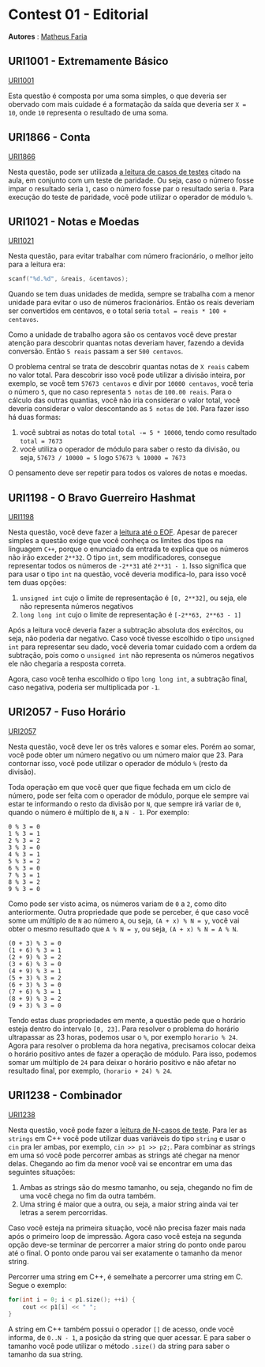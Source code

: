 # Contest 01 - Editorial

**Autores** : [Matheus Faria](https://github.com/matheusfaria)

## URI1001 - Extremamente Básico

[URI1001](https://www.urionlinejudge.com.br/repository/UOJ_1001.html)

Esta questão é composta por uma soma simples, o que deveria ser obervado
com mais cuidade é a formatação da saída que deveria ser `X = 10`, onde
`10` representa o resultado de uma soma.

## URI1866 - Conta

[URI1866](https://www.urionlinejudge.com.br/repository/UOJ_1866.html)

Nesta questão, pode ser utilizada [a leitura de casos de testes](https://github.com/MatheusFaria/TEP/blob/master/Introducao/introducao.md#parada-pelo-n%C3%BAmero-de-casos)
citado na aula, em conjunto com um teste de paridade. Ou seja, caso o número
fosse impar o resultado seria `1`, caso o número fosse par o resultado seria
`0`. Para execução do teste de paridade, você pode utilizar o operador
de módulo `%`.

## URI1021 - Notas e Moedas

[URI1021](https://www.urionlinejudge.com.br/repository/UOJ_1021.html)

Nesta questão, para evitar trabalhar com número fracionário, o melhor jeito para
a leitura era:

```cpp
scanf("%d.%d", &reais, &centavos);
```

Quando se tem duas unidades de medida, sempre se trabalha com a menor unidade
para evitar o uso de números fracionários. Então os reais deveriam ser convertidos
em centavos, e o total seria `total = reais * 100 + centavos`.

Como a unidade de trabalho agora são os centavos você deve prestar atenção
para descobrir quantas notas deveriam haver, fazendo a devida conversão.
Então `5 reais` passam a ser `500 centavos`.

O problema central se trata de descobrir quantas notas de `X reais` cabem
no valor total. Para descobrir isso você pode utilizar a divisão inteira, por
exemplo, se você tem `57673 centavos` e divir por `10000 centavos`, você teria o número
`5`, que no caso representa `5 notas` de `100.00 reais`. Para o cálculo das
outras quantias, você não iria considerar o valor total, você deveria considerar
o valor descontando as `5 notas` de `100`. Para fazer isso há duas formas:

1. você subtrai as notas do total `total -= 5 * 10000`, tendo como resultado `total = 7673`
1. você utiliza o operador de módulo para saber o resto da divisão, ou seja,
`57673 / 10000 = 5` logo `57673 % 10000 = 7673`

O pensamento deve ser repetir para todos os valores de notas e moedas.

## URI1198 - O Bravo Guerreiro Hashmat

[URI1198](https://www.urionlinejudge.com.br/repository/UOJ_1198.html)

Nesta questão, você deve fazer a [leitura até o EOF](https://github.com/MatheusFaria/TEP/blob/master/Introducao/introducao.md#end-of-file-eof).
Apesar de parecer simples a questão exige que você conheça os limites dos tipos
na linguagem `C++`, porque o enunciado da entrada te explica que os números
não irão exceder `2**32`. O tipo `int`, sem modificadores, consegue representar
todos os números de `-2**31` até `2**31 - 1`. Isso significa que para usar o
tipo `int` na questão, você deveria modifica-lo, para isso você tem
duas opções:

1. `unsigned int` cujo o limite de representação é `[0, 2**32]`, ou seja,
ele não representa números negativos
1. `long long int` cujo o limite de representação é `[-2**63, 2**63 - 1]`

Após a leitura você deveria fazer a subtração absoluta dos exércitos, ou seja,
não poderia dar negativo. Caso você tivesse escolhido o tipo `unsigned int`
para representar seu dado, você deveria tomar cuidado com a ordem da subtração,
pois como o `unsigned int` não representa os números negativos ele não chegaria
a resposta correta.

Agora, caso você tenha escolhido o tipo `long long int`, a subtração final,
caso negativa, poderia ser multiplicada por `-1`.

## URI2057 - Fuso Horário

[URI2057](https://www.urionlinejudge.com.br/repository/UOJ_2057.html)

Nesta questão, você deve ler os três valores e somar eles. Porém
ao somar, você pode obter um número negativo ou um número maior que 23. Para
contornar isso, você pode utilizar o operador de módulo `%` (resto da divisão).

Toda operação em que você quer que fique fechada em um ciclo de número, pode
ser feita com o operador de módulo, porque ele sempre vai estar te informando
o resto da divisão por `N`, que sempre irá variar de `0`, quando o número é
múltiplo de `N`, a `N - 1`. Por exemplo:

```
0 % 3 = 0
1 % 3 = 1
2 % 3 = 2
3 % 3 = 0
4 % 3 = 1
5 % 3 = 2
6 % 3 = 0
7 % 3 = 1
8 % 3 = 2
9 % 3 = 0
```

Como pode ser visto acima, os números variam de `0` a `2`, como dito anteriormente.
Outra propriedade que pode se perceber, é que caso você some um múltiplo de `N`
ao número `A`, ou seja, `(A + x) % N = y`, você vai obter o mesmo resultado
que `A % N = y`, ou seja, `(A + x) % N = A % N`.

```
(0 + 3) % 3 = 0
(1 + 6) % 3 = 1
(2 + 9) % 3 = 2
(3 + 6) % 3 = 0
(4 + 9) % 3 = 1
(5 + 3) % 3 = 2
(6 + 3) % 3 = 0
(7 + 6) % 3 = 1
(8 + 9) % 3 = 2
(9 + 3) % 3 = 0
```

Tendo estas duas propriedades em mente, a questão pede que o horário esteja
dentro do intervalo `[0, 23]`. Para resolver o problema do horário ultrapassar
as 23 horas, podemos usar o `%`, por exemplo `horario % 24`. Agora para
resolver o problema da hora negativa, precisamos colocar deixa o horário
positivo antes de fazer a operação de módulo. Para isso, podemos somar
um múltiplo de `24` para deixar o horário positivo e não afetar no
resultado final, por exemplo, `(horario + 24) % 24`.


## URI1238 - Combinador

[URI1238](https://www.urionlinejudge.com.br/repository/UOJ_1238.html)

Nesta questão, você pode fazer a [leitura de N-casos de teste](https://github.com/MatheusFaria/TEP/blob/master/Introducao/introducao.md#parada-pelo-n%C3%BAmero-de-casos). Para ler as `strings` em C++ você pode utilizar duas variáveis do
tipo `string` e usar o `cin` pra ler ambas, por exemplo, `cin >> p1 >> p2;`.
Para combinar as strings em uma só você pode percorrer ambas as strings
até chegar na menor delas. Chegando ao fim da menor você vai se encontrar
em uma das seguintes situações:

1. Ambas as strings são do mesmo tamanho, ou seja, chegando no fim de uma
você chega no fim da outra também.
1. Uma string é maior que a outra, ou seja, a maior string ainda vai ter letras
a serem percorridas.

Caso você esteja na primeira situação, você não precisa fazer mais nada
após o primeiro loop de impressão. Agora caso você esteja na segunda opção
deve-se terminar de percorrer a maior string do ponto onde parou até o final. O
ponto onde parou vai ser exatamente o tamanho da menor string.

Percorrer uma string em C++, é semelhate a percorrer uma string em C. Segue o
exemplo:

```cpp
for(int i = 0; i < p1.size(); ++i) {
    cout << p1[i] << " ";
}
```

A string em C++ também possui o operador `[]` de acesso, onde você informa,
de `0..N - 1`, a posição da string que quer acessar. E para saber o tamanho
você pode utilizar o método `.size()` da string para saber o tamanho da sua
string.
